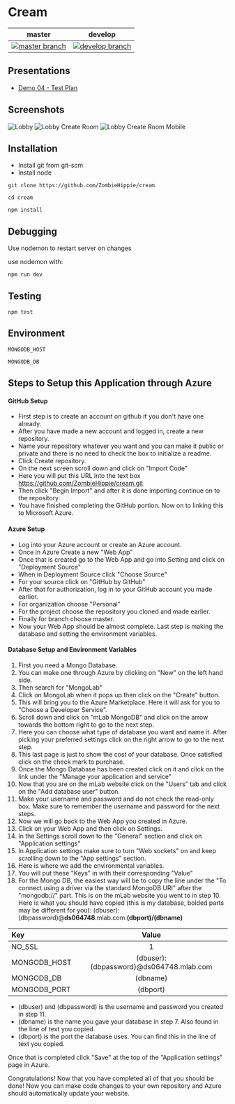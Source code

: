 # Cream
| master        | develop       |
| ------------- |:-------------:|
| [![master branch](https://travis-ci.org/ZombieHippie/cream.svg?branch=master)](https://travis-ci.org/ZombieHippie/cream/branches) | [![develop branch](https://travis-ci.org/ZombieHippie/cream.svg?branch=develop)](https://travis-ci.org/ZombieHippie/cream/branches) |

## Presentations

* [Demo 04 - Test Plan](https://docs.google.com/presentation/d/1lZNehuVv-Wu1LjkNz4hj5ebNvVpZn6-D91BN4LBBG3Q/edit?usp=sharing)

## Screenshots
![Lobby](documentation/screenshots/84af2ac-lobby.PNG)
![Lobby Create Room](documentation/screenshots/84af2ac-lobby-create-room.PNG)
![Lobby Create Room Mobile](documentation/screenshots/84af2ac-lobby-create-room-mobile.PNG)

## Installation

* Install git from git-scm
* Install node

```
git clone https://github.com/ZombieHippie/cream

cd cream

npm install
```

## Debugging

Use nodemon to restart server on changes

use nodemon with:

```
npm run dev
```

## Testing

```
npm test
```

## Environment

`MONGODB_HOST`

`MONGODB_DB`

## Steps to Setup this Application through Azure

#### GitHub Setup
* First step is to create an account on github if you don't have one already.
* After you have made a new account and logged in, create a new repository.
* Name your repository whatever you want and you can make it public or private and there is no need to check the box to initialize a readme.
* Click Create repository.
* On the next screen scroll down and click on "Import Code"
* Here you will put this URL into the text box https://github.com/ZombieHippie/cream.git
* Then click "Begin Import" and after it is done importing continue on to the repository.
* You have finished completing the GitHub portion. Now on to linking this to Microsoft Azure.

#### Azure Setup
* Log into your Azure account or create an Azure account.
* Once in Azure Create a new "Web App"
* Once that is created go to the Web App and go into Setting and click on "Deployment Source"
* When in Deployment Source click "Choose Source"
* For your source click on "GitHub by GitHub"
* After that for authorization, log in to your GitHub account you made earlier.
* For organization choose "Personal"
* For the project choose the repository you cloned and made earlier.
* Finally for branch choose master.
* Now your Web App should be almost complete. Last step is making the database and setting the environment variables.

#### Database Setup and Environment Variables
1. First you need a Mongo Database.
2. You can make one through Azure by clicking on "New" on the left hand side.
3. Then search for "MongoLab"
4. Click on MongoLab when it pops up then click on the "Create" button.
5. This will bring you to the Azure Marketplace. Here it will ask for you to "Choose a Developer Service".
6. Scroll down and click on "mLab MongoDB" and click on the arrow towards the bottom right to go to the next step.
7. Here you can choose what type of database you want and name it. After picking your preferred settings click on the right arrow to go to the next step.
8. This last page is just to show the cost of your database. Once satisfied click on the check mark to purchase.
9. Once the Mongo Database has been created click on it and click on the link under the "Manage your application and service"
10. Now that you are on the mLab website click on the "Users" tab and click on the "Add database user" button.
11. Make your username and password and do not check the read-only box. Make sure to remember the username and password for the next steps.
12. Now we will go back to the Web App you created in Azure.
13. Click on your Web App and then click on Settings.
14. In the Settings scroll down to the "General" section and click on "Application settings"
15. In Application settings make sure to turn "Web sockets" on and keep scrolling down to the "App settings" section.
16. Here is where we add the environmental variables.
17. You will put these "Keys" in with their corresponding "Value"
18. For the Mongo DB, the easiest way will be to copy the line under the "To connect using a driver via the standard MongoDB URI" after the "mongodb://" part. This is on the mLab website you went to in step 10. Here is what you should have copied (this is my database, bolded parts may be different for you):
	(dbuser):(dbpassword)@**ds064748**.mlab.com:**(dbport)/(dbname)**

| Key		|	Value |
|:------------- |:-------------:|
| NO_SSL	|	1 |
| MONGODB_HOST	| (dbuser):(dbpassword)@ds064748.mlab.com |
| MONGODB_DB	|	(dbname) |
| MONGODB_PORT	|	(dbport) |

* (dbuser) and (dbpassword) is the username and password you created in step 11.
* (dbname) is the name you gave your database in step 7. Also found in the line of text you copied.
* (dbport) is the port the database uses. You can find this in the line of text you copied.

Once that is completed click "Save" at the top of the "Application settings" page in Azure.

Congratulations!
Now that you have completed all of that you should be done! Now you can make code changes to your own repository and Azure should automatically update your website.
